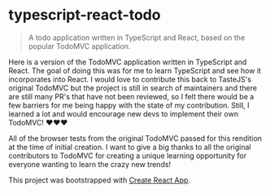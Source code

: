 # typescript-react-todo
> A todo application written in TypeScript and React, based on the popular TodoMVC application.

Here is a version of the TodoMVC application written in TypeScript and React. The goal of doing this was for me to learn
TypeScript and see how it incorporates into React. I would love to contribute this back to TasteJS's original TodoMVC
but the project is still in search of maintainers and there are still many PR's that have not been reviewed, so I felt 
there would be a few barriers for me being happy with the state of my contribution. Still, I learned a lot and would
encourage new devs to implement their own TodoMVC! ❤️❤️❤️

All of the browser tests from the original TodoMVC passed for this rendition at the time of initial creation. I want to 
give a big thanks to all the original contributors to TodoMVC for creating a unique learning opportunity for everyone
wanting to learn the crazy new trends!

This project was bootstrapped with [Create React App](https://github.com/facebook/create-react-app).
